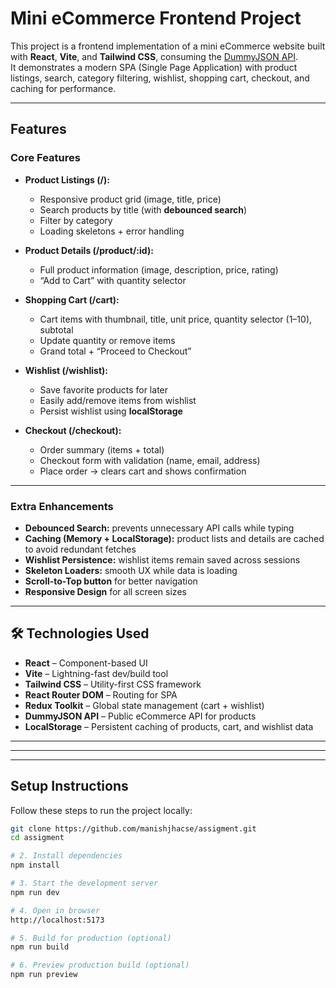 # Mini eCommerce Frontend Project

This project is a frontend implementation of a mini eCommerce website built with **React**, **Vite**, and **Tailwind CSS**, consuming the [DummyJSON API](https://dummyjson.com).  
It demonstrates a modern SPA (Single Page Application) with product listings, search, category filtering, wishlist, shopping cart, checkout, and caching for performance.  

---

##  Features

###  Core Features
- **Product Listings (/):**  
  - Responsive product grid (image, title, price)  
  - Search products by title (with **debounced search**)  
  - Filter by category  
  - Loading skeletons + error handling  

- **Product Details (/product/:id):**  
  - Full product information (image, description, price, rating)  
  - “Add to Cart” with quantity selector  

- **Shopping Cart (/cart):**  
  - Cart items with thumbnail, title, unit price, quantity selector (1–10), subtotal  
  - Update quantity or remove items  
  - Grand total + “Proceed to Checkout”  

- **Wishlist (/wishlist):**  
  - Save favorite products for later  
  - Easily add/remove items from wishlist  
  - Persist wishlist using **localStorage**  

- **Checkout (/checkout):**  
  - Order summary (items + total)  
  - Checkout form with validation (name, email, address)  
  - Place order → clears cart and shows confirmation  

---

### Extra Enhancements
- **Debounced Search:** prevents unnecessary API calls while typing  
- **Caching (Memory + LocalStorage):** product lists and details are cached to avoid redundant fetches  
- **Wishlist Persistence:** wishlist items remain saved across sessions  
- **Skeleton Loaders:** smooth UX while data is loading  
- **Scroll-to-Top button** for better navigation  
- **Responsive Design** for all screen sizes  

---

## 🛠️ Technologies Used
- **React** – Component-based UI  
- **Vite** – Lightning-fast dev/build tool  
- **Tailwind CSS** – Utility-first CSS framework  
- **React Router DOM** – Routing for SPA  
- **Redux Toolkit** – Global state management (cart + wishlist)  
- **DummyJSON API** – Public eCommerce API for products  
- **LocalStorage** – Persistent caching of products, cart, and wishlist data  

---


---


---

##  Setup Instructions
Follow these steps to run the project locally:

```bash
git clone https://github.com/manishjhacse/assigment.git
cd assigment

# 2. Install dependencies
npm install

# 3. Start the development server
npm run dev

# 4. Open in browser
http://localhost:5173

# 5. Build for production (optional)
npm run build

# 6. Preview production build (optional)
npm run preview


